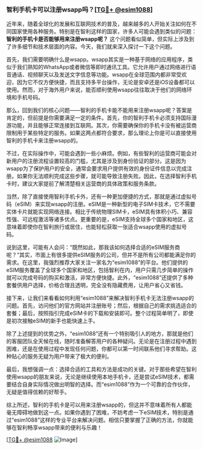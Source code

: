 ### 智利手机卡可以注册wsapp吗？[[TG💪+ @esim1088](https://t.me/s/esim1088)]

近年来，随着全球化的发展和互联网技术的普及，越来越多的人开始关注如何在不同国家使用各种服务。特别是在智利这样的国家，许多人可能会遇到类似的问题：**智利的手机卡是否能够用来注册wsapp呢？** 这个问题看似简单，但实际上涉及到了许多细节和技术层面的内容。今天，我们就来深入探讨一下这个问题。

首先，我们需要明确什么是wsapp。wsapp其实是一种基于网络的应用程序，类似于我们熟知的WhatsApp或者微信等即时通讯工具。它允许用户通过网络进行语音通话、视频聊天以及发送文字信息等功能。wsapp在全球范围内都非常受欢迎，因为它不仅方便快捷，而且支持多平台操作，无论是安卓还是iOS设备都可以使用。然而，对于海外用户来说，能否顺利使用wsapp往往取决于他们的网络环境和手机号码。

那么，回到我们的核心问题——智利的手机卡能不能用来注册wsapp呢？答案是肯定的，但前提是你需要满足一定的条件。首先，你的智利手机卡必须支持国际漫游功能，并且能够正常连接到互联网。其次，你需要确保你的手机卡没有被运营商限制用于某些特定的服务。如果这两点都符合要求，那么理论上你是可以直接使用智利的手机卡来注册wsapp的。

不过，在实际操作中，可能会遇到一些小麻烦。例如，有些智利的运营商可能会对新用户的注册流程设置较高的门槛，尤其是涉及到身份验证的部分。这是因为wsapp为了保护用户的安全，通常会要求用户提供有效的身份证件信息以完成注册。如果你无法顺利完成这些步骤，就可能导致注册失败。因此，在选择智利手机卡时，建议大家提前了解清楚相关运营商的具体政策和服务条款。

当然，除了直接使用智利手机卡外，还有一种更加便捷的方式，那就是通过虚拟号码（eSIM）来实现wsapp的注册。eSIM是一种新型的电子SIM卡技术，它不需要实体卡片就能实现网络连接。相比于传统物理SIM卡，eSIM具有体积小巧、兼容性强、可远程激活等诸多优点。更重要的是，eSIM支持全球多个国家和地区，这意味着即使你在智利旅行或居住，也能轻松获取一张适合wsapp使用的虚拟号码。

说到这里，可能有人会问：“既然如此，那我该如何选择合适的eSIM服务商呢？”其实，市面上有很多提供eSIM服务的公司，但并不是所有公司都能满足你的需求。在这里，我强烈推荐大家关注一家名为“esim1088”的平台。他们提供的eSIM服务覆盖了全球多个国家和地区，包括智利在内，用户只需几步简单的操作就可以完成号码的购买和激活，非常方便快捷。此外，“esim1088”还提供了多种套餐供用户选择，价格合理且透明，完全没有隐藏费用，让用户省心又省钱。

接下来，让我们来看看如何利用“esim1088”来解决智利手机卡无法注册wsapp的问题。首先，访问他们的官方网站并注册账号；然后，根据自己的需求挑选适合的套餐；最后，按照指引完成eSIM卡的下载和安装即可。整个过程简单明了，即使是初次接触eSIM的新手也能快速上手。

除了上述提到的优势之外，“esim1088”还有一个特别吸引人的地方，那就是他们的客服团队全天候在线，随时准备解答用户的各种疑问。无论是在注册过程中遇到困难，还是在使用过程中发现任何问题，你都可以第一时间联系他们寻求帮助。这种贴心的服务无疑为用户带来了极大的便利。

最后，我想强调一点：选择合适的工具和方法是成功的关键。对于那些希望在智利使用wsapp的朋友来说，无论是继续使用本地手机卡，还是尝试eSIM技术，都需要结合自身实际情况做出明智的选择。而“esim1088”作为一个可靠的合作伙伴，无疑是值得信赖的好帮手。

综上所述，智利的手机卡是可以用来注册wsapp的，但这并不意味着所有人都能毫无障碍地做到这一点。如果你遇到了困难，不妨考虑一下eSIM技术，特别是通过“esim1088”这样的专业平台来解决问题。相信只要掌握了正确的方法，你就能够在智利畅享wsapp带来的便利与乐趣！

[[TG💪+ @esim1088](https://t.me/s/esim1088) ![Image](https://i.postimg.cc/4NQfJmqS/Snipaste-2025-05-13-00-14-12.png)]